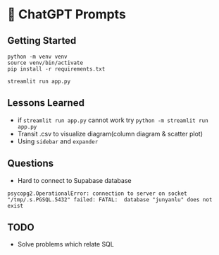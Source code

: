 # 🤖 ChatGPT Prompts

## Getting Started

```
python -m venv venv
source venv/bin/activate
pip install -r requirements.txt

streamlit run app.py

```

## Lessons Learned
- if `streamlit run app.py` cannot work try `python -m streamlit run app.py`
- Transit .csv to visualize diagram(column diagram & scatter plot)
- Using `sidebar` and `expander`

## Questions
- Hard to connect to Supabase database
```
psycopg2.OperationalError: connection to server on socket "/tmp/.s.PGSQL.5432" failed: FATAL:  database "junyanlu" does not exist
```

## TODO
- Solve problems which relate SQL
